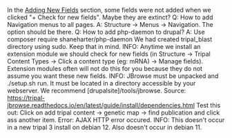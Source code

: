 In the [Adding New Fields](https://tripal.readthedocs.io/en/latest/user_guide/example_genomics/organisms.html#adding-new-fields) section, some fields were not added when we clicked "+ Check for new fields". Maybe they are extinct?
Q: How to add Navigation menus to all pages.
A: Structure -> Menus -> Navigation. The option should be there.
Q: How to add php-daemon  to drupal?
A: Use composer require shaneharter/php-daemon
We had created tripal_blast directory using sudo. Keep that in mind.
INFO: Anytime we install an extension module we should check for new fields (in Structure -> Tripal Content Types -> Click a content type (eg: mRNA) -> Manage fields). Extension modules often will not do this for you because they do not assume you want these new fields.
INFO: JBrowse must be unpacked and ./setup.sh run. It must be located in a directory accessible by your webserver. We recommend [drupalsite]/tools/jbrowse.
Source: https://tripal-jbrowse.readthedocs.io/en/latest/guide/install/dependencies.html
Test this out: Click on add tripal content -> genetic map -> find publication and click ass another item.
Error: AJAX HTTP error occured.
INFO: This doesn't occur in a new tripal 3 install on debian 12. Also doesn't occur in debian 11.